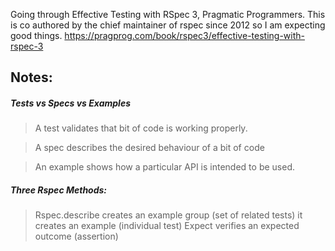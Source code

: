 Going through Effective Testing with RSpec 3, Pragmatic Programmers.
This is co authored by the chief maintainer of rspec since 2012 so I am expecting good things.
https://pragprog.com/book/rspec3/effective-testing-with-rspec-3

## Notes:

##### Tests vs Specs vs Examples
> A test validates that bit of code is working properly.

> A spec describes the desired behaviour of a bit of code

> An example shows how a particular API is intended to be used.

##### Three Rspec Methods:
> Rspec.describe creates an example group (set of related tests)
> it creates an example (individual test)
> Expect verifies an expected outcome (assertion)
